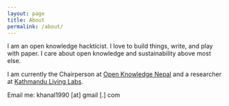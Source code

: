 ```yaml
---
layout: page
title: About
permalink: /about/
---
```


I am an open knowledge hackticist. I love to build things, write, and play with paper. I care about open knowledge and sustainability above most else. 

I am currently the Chairperson at [Open Knowledge Nepal](http://oknp.org) and a researcher at [Kathmandu Living Labs](http://kathmandulivinglabs.org). 

Email me: khanal1990 [at] gmail [.] com 
